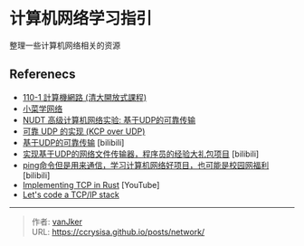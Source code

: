 # 计算机网络学习指引


整理一些计算机网络相关的资源

<!--more-->

## Referenecs

- [110-1 計算機網路 (清大開放式課程)](https://hackmd.io/@0xff07/network/https%3A%2F%2Fhackmd.io%2F%400xff07%2FByADDQ57Y)
- [小菜学网络](https://fasionchan.com/network/)
- [NUDT 高级计算机网络实验: 基于UDP的可靠传输](https://luzhixing12345.github.io/netlab/)
- [可靠 UDP 的实现 (KCP over UDP)](https://sunyunqiang.com/blog/reliable_udp_protocol/) 
- [基于UDP的可靠传输](https://www.bilibili.com/video/BV1di4y1z7Mn) [bilibili]
- [实现基于UDP的网络文件传输器，程序员的经验大礼包项目](https://www.bilibili.com/video/BV12P411T78X) [bilibili]
- [ping命令但是用来通信，学习计算机网络好项目，也可能是校园网福利](https://www.bilibili.com/video/BV1Wd4y1b7b4) [bilibili]
- [Implementing TCP in Rust](https://www.youtube.com/playlist?list=PLqbS7AVVErFivDY3iKAQk3_VAm8SXwt1X) [YouTube]
- [Let's code a TCP/IP stack](http://www.saminiir.com/lets-code-tcp-ip-stack-1-ethernet-arp/)


---

> 作者: [vanJker](https://github.com/vanJker)  
> URL: https://ccrysisa.github.io/posts/network/  

